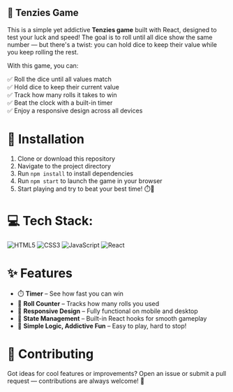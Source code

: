## 🎲 Tenzies Game

This is a simple yet addictive **Tenzies game** built with React, designed to test your luck and speed! The goal is to roll until all dice show the same number — but there's a twist: you can hold dice to keep their value while you keep rolling the rest.

With this game, you can:

✅ Roll the dice until all values match  
✅ Hold dice to keep their current value  
✅ Track how many rolls it takes to win  
✅ Beat the clock with a built-in timer  
✅ Enjoy a responsive design across all devices  

# 📂 Installation

1. Clone or download this repository  
2. Navigate to the project directory  
3. Run `npm install` to install dependencies  
4. Run `npm start` to launch the game in your browser  
5. Start playing and try to beat your best time! ⏱️🎯


# 💻 Tech Stack:

![HTML5](https://img.shields.io/badge/html5-%23E34F26.svg?style=for-the-badge&logo=html5&logoColor=white)  ![CSS3](https://img.shields.io/badge/css3-%231572B6.svg?style=for-the-badge&logo=css3&logoColor=white)  ![JavaScript](https://img.shields.io/badge/javascript-%23323330.svg?style=for-the-badge&logo=javascript&logoColor=%23F7DF1E)  ![React](https://img.shields.io/badge/react-%2320232a.svg?style=for-the-badge&logo=react&logoColor=%2361DAFB)  

# ✨ Features

- ⏱️ **Timer** – See how fast you can win  
- 🎲 **Roll Counter** – Tracks how many rolls you used  
- 📱 **Responsive Design** – Fully functional on mobile and desktop  
- 💾 **State Management** – Built-in React hooks for smooth gameplay  
- 🧠 **Simple Logic, Addictive Fun** – Easy to play, hard to stop!

# 🙌 Contributing

Got ideas for cool features or improvements? Open an issue or submit a pull request — contributions are always welcome! 🚀
